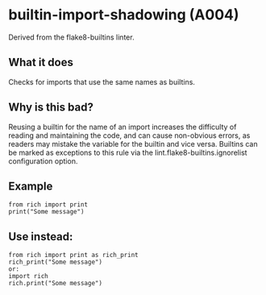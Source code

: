 # builtin-import-shadowing (A004)
Derived from the flake8-builtins linter.
## What it does
Checks for imports that use the same names as builtins.
## Why is this bad?
Reusing a builtin for the name of an import increases the difficulty
of reading and maintaining the code, and can cause non-obvious errors,
as readers may mistake the variable for the builtin and vice versa.
Builtins can be marked as exceptions to this rule via the
lint.flake8-builtins.ignorelist configuration option.
## Example
```
from rich import print
print("Some message")
```
## Use instead:
```
from rich import print as rich_print
rich_print("Some message")
or:
import rich
rich.print("Some message")
```